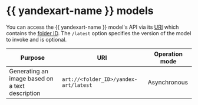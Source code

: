 # {{ yandexart-name }} models

You can access the {{ yandexart-name }} model's API via its [URI](https://en.wikipedia.org/wiki/URI) which contains the [folder ID](../../../resource-manager/operations/folder/get-id.md). The `/latest` option specifies the version of the model to invoke and is optional.

| Purpose | URI | Operation mode |
|---|---|---|
| Generating an image based on a text description | `art://<folder_ID>/yandex-art/latest` | Asynchronous |

